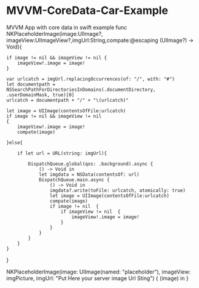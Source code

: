 # MVVM-CoreData-Car-Example
MVVM App with core data in swift example
func NKPlaceholderImage(image:UIImage?, imageView:UIImageView?,imgUrl:String,compate:@escaping (UIImage?) -> Void){

    if image != nil && imageView != nil {
        imageView!.image = image!
    }

    var urlcatch = imgUrl.replacingOccurrences(of: "/", with: "#")
    let documentpath = NSSearchPathForDirectoriesInDomains(.documentDirectory, .userDomainMask, true)[0]
    urlcatch = documentpath + "/" + "\(urlcatch)"

    let image = UIImage(contentsOfFile:urlcatch)
    if image != nil && imageView != nil
    {
        imageView!.image = image!
        compate(image)

    }else{

        if let url = URL(string: imgUrl){

            DispatchQueue.global(qos: .background).async {
                () -> Void in
                let imgdata = NSData(contentsOf: url)
                DispatchQueue.main.async {
                    () -> Void in
                    imgdata?.write(toFile: urlcatch, atomically: true)
                    let image = UIImage(contentsOfFile:urlcatch)
                    compate(image)
                    if image != nil  {
                        if imageView != nil  {
                            imageView!.image = image!
                        }
                    }
                }
            }
        }
    }
}


NKPlaceholderImage(image: UIImage(named: "placeholder"), imageView: imgPicture, imgUrl: "Put Here your server image Url Sting") { (image) in }

